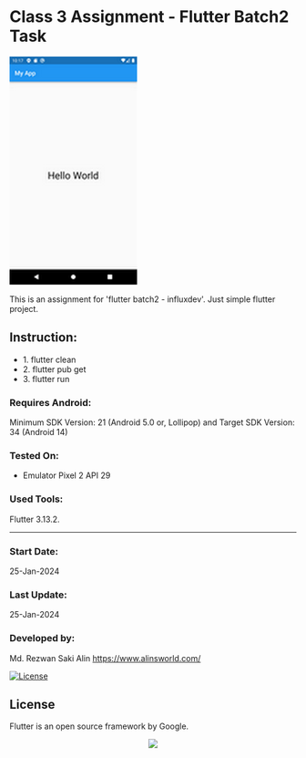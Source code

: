 # Class 3 Assignment - Flutter Batch2 Task

![Alt text](screenshot_1.png "class3assignment_flutter_batch2_task - Flutter App")

This is an assignment for 'flutter batch2 - influxdev'. Just simple flutter project. 

## Instruction:
<ul>  
    <li>1. flutter clean</li>
    <li>2. flutter pub get</li>
    <li>3. flutter run</li>
</ul>


### Requires Android:

Minimum SDK Version: 21 (Android 5.0 or, Lollipop) and Target SDK Version: 34 (Android 14)

### Tested On:

- Emulator Pixel 2 API 29

### Used Tools:

Flutter 3.13.2. 

<hr>

### Start Date:

25-Jan-2024

### Last Update:

25-Jan-2024

### Developed by:

Md. Rezwan Saki Alin
https://www.alinsworld.com/


<a href="https://packagist.org/packages/laravel/framework"><img src="https://img.shields.io/packagist/l/laravel/framework" alt="License"></a>

</p>

## License

Flutter is an open source framework by Google.

<p align="center"><a href="https://flutter.dev/" target="_blank"><img src="flutter_logo.svg" width="200"></a></p>
